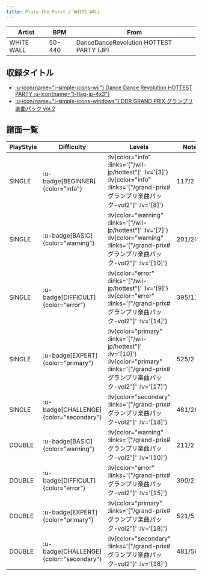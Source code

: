 ```yaml
---
title: Pluto The First / WHITE WALL
---
```


|Artist|BPM|From|
|------|---|----|
|WHITE WALL|50-440|DanceDanceRevolution HOTTEST PARTY (JP)|

## 収録タイトル

- [ :u-icon{name="i-simple-icons-wii"} Dance Dance Revolution HOTTEST PARTY :u-icon{name="i-flag-jp-4x3"} ](/wii-jp/hottest)
- [ :u-icon{name="i-simple-icons-windows"} DDR GRAND PRIX グランプリ楽曲パック vol.2](/grand-prix#グランプリ楽曲パック-vol2)

## 譜面一覧

|PlayStyle|Difficulty|Levels|Notes|Movie|
|---------|----------|------|-----|-----|
|SINGLE| :u-badge[BEGINNER]{color="info"} | :lv{color="info" :links='["/wii-jp/hottest"]' :lv='[3]'}  :lv{color="info" :links='["/grand-prix#グランプリ楽曲パック-vol2"]' :lv='[8]'} |117/2||
|SINGLE| :u-badge[BASIC]{color="warning"} | :lv{color="warning" :links='["/wii-jp/hottest"]' :lv='[7]'}  :lv{color="warning" :links='["/grand-prix#グランプリ楽曲パック-vol2"]' :lv='[10]'} |201/20||
|SINGLE| :u-badge[DIFFICULT]{color="error"} | :lv{color="error" :links='["/wii-jp/hottest"]' :lv='[9]'}  :lv{color="error" :links='["/grand-prix#グランプリ楽曲パック-vol2"]' :lv='[14]'} |395/11||
|SINGLE| :u-badge[EXPERT]{color="primary"} | :lv{color="primary" :links='["/wii-jp/hottest"]' :lv='[10]'}  :lv{color="primary" :links='["/grand-prix#グランプリ楽曲パック-vol2"]' :lv='[17]'} |525/2||
|SINGLE| :u-badge[CHALLENGE]{color="secondary"} | :lv{color="secondary" :links='["/grand-prix#グランプリ楽曲パック-vol2"]' :lv='[18]'} |481/2(57)||
|DOUBLE| :u-badge[BASIC]{color="warning"} | :lv{color="warning" :links='["/grand-prix#グランプリ楽曲パック-vol2"]' :lv='[10]'} |211/2||
|DOUBLE| :u-badge[DIFFICULT]{color="error"} | :lv{color="error" :links='["/grand-prix#グランプリ楽曲パック-vol2"]' :lv='[15]'} |390/2||
|DOUBLE| :u-badge[EXPERT]{color="primary"} | :lv{color="primary" :links='["/grand-prix#グランプリ楽曲パック-vol2"]' :lv='[18]'} |521/5||
|DOUBLE| :u-badge[CHALLENGE]{color="secondary"} | :lv{color="secondary" :links='["/grand-prix#グランプリ楽曲パック-vol2"]' :lv='[18]'} |481/5(48)||
